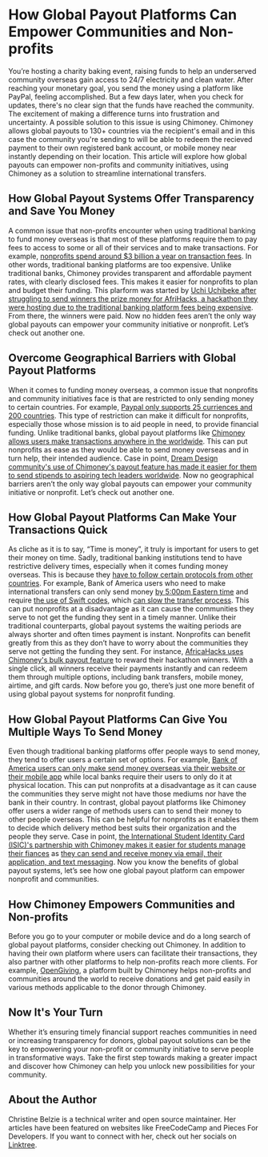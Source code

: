 
# How Global Payout Platforms Can Empower Communities and Non-profits

You’re hosting a charity baking event, raising funds to help an underserved community overseas gain access to 24/7 electricity and clean water. After reaching your monetary goal, you send the money using a platform like PayPal, feeling accomplished. But a few days later, when you check for updates, there's no clear sign that the funds have reached the community. The excitement of making a difference turns into frustration and uncertainty. A possible solution to this issue is using Chimoney. Chimoney allows global payouts to 130+ countries via the recipient's email and in this case the community you're sending to will be able to redeem the recieved payment to their own registered bank account, or mobile money near instantly depending on their location. This article will explore how global payouts can empower non-profits and community initiatives, using Chimoney as a solution to streamline international transfers.

## How Global Payout Systems Offer Transparency and Save You Money

A common issue that non-profits encounter when using traditional banking to fund money overseas is that most of these platforms require them to pay fees to access to some or all of their services and to make transactions.  For example, [nonprofits spend around $3 billion a year on transaction fees](https://www.zeffy.com/blog/nonprofits-paid-2-billion-in-transaction-fees-last-year). In other words, traditional banking platforms are too expensive.  Unlike traditional banks, Chimoney provides transparent and affordable payment rates, with clearly disclosed fees. This makes it easier for nonprofits to plan and budget their funding.  This plarform was started by [Uchi Uchibeke after struggling to send winners the prize money for AfriHacks, a hackathon they were hosting due to the traditional banking platform fees being expensive](https://chimoney.io/blogs/techstars-backs-chimoney-to-revolutionize-global-payouts/). From there, the winners were paid. Now no hidden fees aren’t the only way global payouts can empower your community initiative or nonprofit. Let’s check out another one.

## Overcome Geographical Barriers with Global Payout Platforms

When it comes to funding money overseas, a common issue that nonprofits and community initiatives face is that are restricted to only sending money to certain countries. For example, [Paypal only supports 25 curriences and 200 countries](https://www.paypal.com/sm/webapps/mpp/country-worldwide). This type of restriction can make it difficult for nonprofits, especially those whose mission is to aid people in need, to provide financial funding. Unlike traditional banks, global payout platforms like [Chimoney allows users make transactions anywhere in the worldwide](https://chimoney.io/payouts/). This can put nonprofits as ease as they would be able to send money overseas and in turn help, their intended audience.   Case in point, [Dream Design community's use of Chimoney's payout feature has made it easier for them to send stipends to aspiring tech leaders worldwide](https://chimoney.io/blogs/chimoney-dreamax-partnership-empowering-tech-enthusiasts/). Now no geographical barriers aren’t the only way global payouts can empower your community initiative or nonprofit. Let’s check out another one.

## How Global Payout Platforms Can Make Your Transactions Quick

As cliche as it is to say, “Time is money”, it truly is important for users to get their money on time. Sadly, traditional banking institutions tend to have restrictive delivery times, especially when it comes funding money overseas. This is because they [have to follow certain protocols from other countries](https://tipalti.com/resources/learn/global-payouts/#the-challenges-that-face-global-payouts). For example, Bank of America users who need to make international transfers can only send money [by 5:00pm Eastern time](https://www.bankofamerica.com/help/cutoff-times/) and require [the use of Swift codes](https://info.bankofamerica.com/en/digital-banking/wire-transfers), which [can slow the transfer process](https://meestpay.com/what-is-swift-money-transfer-and-its-disadvantages/). This can put nonprofits at a disadvantage as it can cause the communities they serve to not get the funding they sent in a timely manner.  Unlike their traditional counterparts, global payout systems the waiting periods are always shorter and often times payment is instant. Nonprofits can benefit greatly from this as they don’t have to worry about the communities they serve not getting the funding they sent.  For instance, [AfricaHacks uses Chimoney's bulk payout feature](https://chimoney.io/blogs/5-types-of-people-who-should-use-chimoneys-bulk-gift-cards-feature/) to reward their hackathon winners. With a single click, all winners receive their payments instantly and can redeem them through multiple options, including bank transfers, mobile money, airtime, and gift cards.  Now before you go, there’s just one more benefit of using global payout systems for nonprofit funding.

## How Global Payout Platforms Can Give You Multiple Ways To Send Money

Even though traditional banking platforms offer people ways to send money, they tend to offer users a certain set of options. For example, [Bank of America users can only make send money overseas via their website or their mobile app](https://info.bankofamerica.com/en/digital-banking/wire-transfers) while local banks require their users to only do it at physical location. This can put nonprofits at a disadvantage as it can cause the communities they serve might not have those mediums nor have the bank in their country. In contrast, global payout platforms like Chimoney offer users a wider range of methods users can to send their money to other people overseas. This can be helpful for nonprofits as it enables them to decide which delivery method best suits their organization and the people they serve. Case in point, [the International Student Identity Card (ISIC)'s partnership with Chimoney makes it easier for students manage their fiances](https://chimoney.io/blogs/chimoney-partners-with-isic-to-expand-global-benefits-for-chimoney-app-users/) as [they can send and receive money via email, their application, and text messaging](https://chimoney.io/payouts/). Now you know the benefits of global payout systems, let’s see how one global payout platform can empower nonprofit and communities.

## How Chimoney Empowers Communities and Non-profits

Before you go to your computer or mobile device and do a long search of global payout platforms, consider checking out Chimoney. In addition to having their own platform where users can facilitate their transactions, they also partner with other platforms to help non-profits reach more clients. For example, [OpenGiving](https://donations.chimoney.io/), a platform built by Chimoney helps non-profits and communities around the world to receive donations and get paid easily in various methods applicable to the donor through Chimoney.

## Now It's Your Turn

Whether it’s ensuring timely financial support reaches communities in need or increasing transparency for donors, global payout solutions can be the key to empowering your non-profit or community initiative to serve people in transformative ways. Take the first step towards making a greater impact and discover how Chimoney can help you unlock new possibilities for your community.

## About the Author

Christine Belzie is a technical writer and open source maintainer. Her articles have been featured on websites like FreeCodeCamp and Pieces For Developers. If you want to connect with her, check out her socials on [Linktree](https://linktr.ee/ChrissyCodes).
